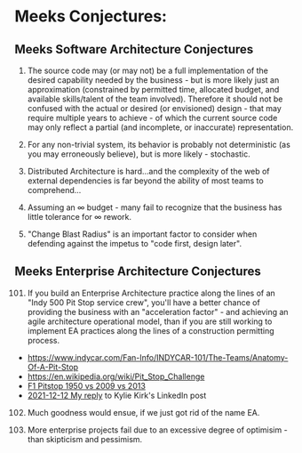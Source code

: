 
# Meeks Conjectures:


## Meeks Software Architecture Conjectures

1. The source code may (or may not) be a full implementation of the desired capability needed by the business - but is more likely just an approximation (constrained by permitted time, allocated budget, and available skills/talent of the team involved). Therefore it should not be confused with the actual or desired (or envisioned) design - that may require multiple years to achieve - of which the current source code may only reflect a partial (and incomplete, or inaccurate) representation.

2. For any non-trivial system, its behavior is probably not deterministic (as you may erroneously believe), but is more likely - stochastic.

3. Distributed Architecture is hard...and the complexity of the web of external dependencies is far beyond the ability of most teams to comprehend...

4. Assuming an ∞ budget - many fail to recognize that the business has little tolerance for ∞ rework.

5. "Change Blast Radius" is an important factor to consider when defending against the impetus to "code first, design later".



## Meeks Enterprise Architecture Conjectures

101. If you build an Enterprise Architecture  practice along the lines of an "Indy 500 Pit Stop service crew", you'll  have a better chance of providing the business with an "acceleration factor" - and achieving an agile architecture operational model, than if you are still working to implement EA practices along the lines of a construction permitting process.
  + https://www.indycar.com/Fan-Info/INDYCAR-101/The-Teams/Anatomy-Of-A-Pit-Stop
  + https://en.wikipedia.org/wiki/Pit_Stop_Challenge
  + [F1 Pitstop 1950 vs 2009 vs 2013](https://www.youtube.com/watch?v=12lThqXA-Dg)
  + [2021-12-12 My reply](https://www.linkedin.com/feed/update/urn:li:activity:6875793881510813697?commentUrn=urn%3Ali%3Acomment%3A%28activity%3A6875793881510813697%2C6875849433637097472%29) to Kylie Kirk's LinkedIn post


102. Much goodness would ensue, if we just got rid of the name EA. 


103. More enterprise projects fail due to an excessive degree of optimisim - than skipticism and pessimism.

